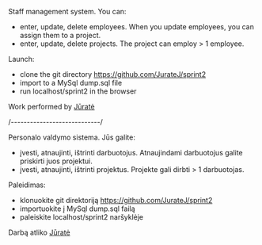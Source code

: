 Staff management system. You can:

* enter, update, delete employees. When you update employees, you can assign them to a project.
* enter, update, delete projects. The project can employ > 1 employee.

Launch:
* clone the git directory https://github.com/JurateJ/sprint2
* import to a MySql dump.sql file
* run localhost/sprint2 in the browser 

Work performed by [Jūratė](https://github.com/JurateJ/sprint2)

/*----------------------------*/

Personalo valdymo sistema. 
Jūs galite:
  * įvesti, atnaujinti, ištrinti darbuotojus. Atnaujindami darbuotojus galite priskirti juos projektui.
  * įvesti, atnaujinti, ištrinti projektus. Projekte gali dirbti > 1 darbuotojas.

Paleidimas:
  * klonuokite git direktoriją https://github.com/JurateJ/sprint2
  * importuokite į MySql dump.sql failą
  * paleiskite localhost/sprint2 naršyklėje

Darbą atliko [Jūratė](https://github.com/JurateJ/sprint2)





